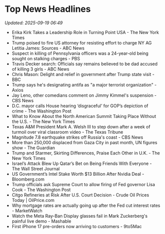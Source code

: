 # Top News Headlines

_Updated: 2025-09-19 06:49_

- Erika Kirk Takes a Leadership Role in Turning Point USA - The New York Times
- Trump poised to fire US attorney for resisting effort to charge NY AG Letitia James: Sources - ABC News
- Suspect in killing of Pennsylvania officers was a 24-year-old being sought on stalking charges - PBS
- Travis Decker search: Officials say remains believed to be dad accused of killing 3 girls - ABC News
- Chris Mason: Delight and relief in government after Trump state visit - BBC
- Trump says he's designating antifa as "a major terrorist organization" - Axios
- Jay Leno, other comedians comment on Jimmy Kimmel's suspension - CBS News
- D.C. mayor calls House hearing ‘disgraceful’ for GOP’s depiction of crime - The Washington Post
- What to Know About the North American Summit Taking Place Without the U.S. - The New York Times
- Texas A&M President Mark A. Welsh III to step down after a week of turmoil over viral classroom video - The Texas Tribune
- Magnitude 7.8 earthquake strikes off Russia's coast - CBS News
- More than 250,000 displaced from Gaza City in past month, UN figures show - The Guardian
- Trump and Starmer, Skirting Differences, Praise Each Other in U.K. - The New York Times
- Israel’s Attack Blew Up Qatar’s Bet on Being Friends With Everyone - The Wall Street Journal
- US Government’s Intel Stake Worth $13 Billion After Nvidia Deal - Bloomberg.com
- Trump officials ask Supreme Court to allow firing of Fed governor Lisa Cook - The Washington Post
- Citgo Refineries at Risk After U.S. Court Decision - Crude Oil Prices Today | OilPrice.com
- Why mortgage rates are actually going up after the Fed cut interest rates - MarketWatch
- Watch the Meta Ray-Ban Display glasses fail in Mark Zuckerberg's painful live demo - Mashable
- First iPhone 17 pre-orders now arriving to customers - 9to5Mac